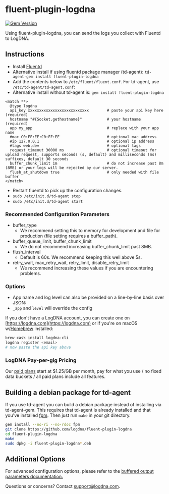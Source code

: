 # fluent-plugin-logdna

[![Gem Version](https://badge.fury.io/rb/fluent-plugin-logdna.svg)](https://badge.fury.io/rb/fluent-plugin-logdna)

Using fluent-plugin-logdna, you can send the logs you collect with Fluentd to LogDNA.

## Instructions

* Install [Fluentd](http://www.fluentd.org/download)
* Alternative install if using fluentd package manager (td-agent): `td-agent-gem install fluent-plugin-logdna`
* Add the contents below to `/etc/fluent/fluent.conf`. For td-agent, use `/etc/td-agent/td-agent.conf`:
* Alternative install without td-agent is: `gem install fluent-plugin-logdna`

~~~~~configuration
<match **>
  @type logdna
  api_key xxxxxxxxxxxxxxxxxxxxxxxxxxx        # paste your api key here (required)
  hostname "#{Socket.gethostname}"           # your hostname (required)
  app my_app                                 # replace with your app name
  #mac C0:FF:EE:C0:FF:EE                     # optional mac address
  #ip 127.0.0.1                              # optional ip address
  #tags web,dev                              # optional tags
  request_timeout 30000 ms                   # optional timeout for upload request, supports seconds (s, default) and milliseconds (ms) suffixes, default 30 seconds
  buffer_chunk_limit 1m                      # do not increase past 8m (8MB) or your logs will be rejected by our server.
  flush_at_shutdown true                     # only needed with file buffer
</match>
~~~~~

* Restart fluentd to pick up the configuration changes.
* `sudo /etc/init.d/td-agent stop`
* `sudo /etc/init.d/td-agent start`

### Recommended Configuration Parameters

* buffer_type
  * We recommend setting this to memory for development and file for production (file setting requires a buffer_path).
* buffer_queue_limit, buffer_chunk_limit
  * We do not recommend increasing buffer_chunk_limit past 8MB.
* flush_interval
  * Default is 60s. We recommend keeping this well above 5s.
* retry_wait, max_retry_wait, retry_limit, disable_retry_limit
  * We recommend increasing these values if you are encountering problems.

### Options

* App name and log level can also be provided on a line-by-line basis over JSON:
* `_app` and `level` will override the config

If you don't have a LogDNA account, you can create one on [https://logdna.com](https://logdna.com) or if you're on macOS w/[Homebrew](https://brew.sh) installed:

~~~~~bash
brew cask install logdna-cli
logdna register <email>
# now paste the api key above
~~~~~

### LogDNA Pay-per-gig Pricing

Our [paid plans](https://logdna.com/#pricing) start at $1.25/GB per month, pay for what you use / no fixed data buckets / all paid plans include all features.

## Building a debian package for td-agent

If you use td-agent you can build a debian package instead of installing via
td-agent-gem. This requires that td-agent is already installed and that you've
installed [fpm](http://fpm.readthedocs.io/en/latest/index.html). Then just run
`make` in your git directory.

~~~~~bash
gem install --no-ri --no-rdoc fpm
git clone https://github.com/logdna/fluent-plugin-logdna
cd fluent-plugin-logdna
make
sudo dpkg -i fluent-plugin-logdna*.deb
~~~~~

## Additional Options

For advanced configuration options, please refer to the [buffered output parameters documentation.](http://docs.fluentd.org/articles/output-plugin-overview#buffered-output-parameters)

Questions or concerns? Contact [support@logdna.com](mailto:support@logdna.com).
